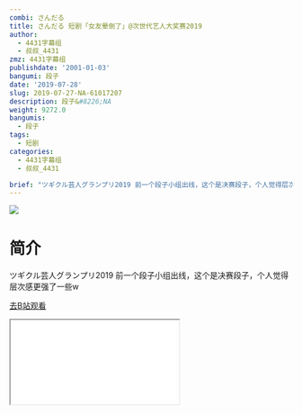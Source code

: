 ```yaml
---
combi: さんだる
title: さんだる 短剧「女友晕倒了」@次世代艺人大奖赛2019
author:
  - 4431字幕组
  - 叔叔_4431
zmz: 4431字幕组
publishdate: '2001-01-03'
bangumi: 段子
date: '2019-07-28'
slug: 2019-07-27-NA-61017207
description: 段子&#8226;NA
weight: 9272.0
bangumis:
  - 段子
tags:
  - 短剧
categories:
  - 4431字幕组
  - 叔叔_4431

brief: "ツギクル芸人グランプリ2019 前一个段子小组出线，这个是决赛段子，个人觉得层次感更强了一些w"
---
```

![](https://raw.githubusercontent.com/tcgriffith/owaraisite/master/static/tmpimg/76e65aebfd11f6b72547318c31e8d8c3fb994fae.jpg.480.jpg)
# 简介  
ツギクル芸人グランプリ2019
前一个段子小组出线，这个是决赛段子，个人觉得层次感更强了一些w  

[去B站观看](https://www.bilibili.com/video/av61017207/)
<div class ="resp-container"><iframe class="testiframe" src="//player.bilibili.com/player.html?aid=61017207"", scrolling="no", allowfullscreen="true" > </iframe></div> 

